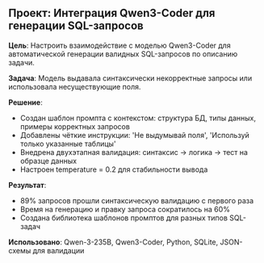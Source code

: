 ## Проект: Интеграция Qwen3-Coder для генерации SQL-запросов

**Цель**: Настроить взаимодействие с моделью Qwen3-Coder для автоматической генерации валидных SQL-запросов по описанию задачи.

**Задача**: Модель выдавала синтаксически некорректные запросы или использовала несуществующие поля.

**Решение**:
- Создан шаблон промпта с контекстом: структура БД, типы данных, примеры корректных запросов
- Добавлены чёткие инструкции: 'Не выдумывай поля', 'Используй только указанные таблицы'
- Внедрена двухэтапная валидация: синтаксис → логика → тест на образце данных
- Настроен temperature = 0.2 для стабильности вывода

**Результат**:
- 89% запросов прошли синтаксическую валидацию с первого раза
- Время на генерацию и правку запроса сократилось на 60%
- Создана библиотека шаблонов промптов для разных типов SQL-задач

**Использовано**: Qwen-3-235B, Qwen3-Coder, Python, SQLite, JSON-схемы для валидации
